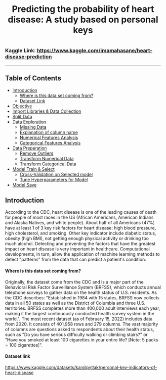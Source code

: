 <h1 style='text-align:center'>Predicting the probability of heart disease: A study based on personal keys<h1>

### Kaggle Link: https://www.kaggle.com/imamahasane/heart-disease-prediction
<hr>


## Table of Contents
* [Introduction](#chapter1)
    * [Where is this data set coming from?](#section_1_1)
    * [Dataset Link](#section_1_2)
* [Objective](#chapter2)
* [Import Libraries & Data Collection](#chapter3)
* [Split Data](#chapter4)    
* [Data Exploration](#chapter5)    
    * [Missing Data](#section_5_1)
    * [Explanation of column name](#section_5_2)
    * [Numerical Features Analysis](#section_5_3)
    * [Categorical Features Analysis](#section_5_4)
* [Data Preparation](#chapter6)    
    * [Remove Outliers](#section_6_1)
    * [Transform Numerical Data](#section_6_2)
    * [Transform Categorical Data](#section_6_3)
* [Model Train & Select](#chapter7)                    
    * [Cross-Validation on Selected model](#section_8_1)
    * [Tune Hyperparameters for Model](#section_8_2)
* [Model Save](#chapter9)                

   
 ## Introduction  <a class="anchor" id="chapter1"></a>
<p>According to the CDC, heart disease is one of the leading causes of death for people of most races in the US (African Americans, American Indians and Alaska Natives, and white people). About half of all Americans (47%) have at least 1 of 3 key risk factors for heart disease: high blood pressure, high cholesterol, and smoking. Other key indicator include diabetic status, obesity (high BMI), not getting enough physical activity or drinking too much alcohol. Detecting and preventing the factors that have the greatest impact on heart disease is very important in healthcare. Computational developments, in turn, allow the application of machine learning methods to detect "patterns" from the data that can predict a patient's condition.</p>

#### Where is this data set coming from? <a class="anchor" id="section_1_1"></a>
<p>Originally, the dataset come from the CDC and is a major part of the Behavioral Risk Factor Surveillance System (BRFSS), which conducts annual telephone surveys to gather data on the health status of U.S. residents. As the CDC describes: "Established in 1984 with 15 states, BRFSS now collects data in all 50 states as well as the District of Columbia and three U.S. territories. BRFSS completes more than 400,000 adult interviews each year, making it the largest continuously conducted health survey system in the world.". The most recent dataset (as of February 15, 2022) includes data from 2020. It consists of 401,958 rows and 279 columns. The vast majority of columns are questions asked to respondents about their health status, such as "Do you have serious difficulty walking or climbing stairs?" or "Have you smoked at least 100 cigarettes in your entire life? [Note: 5 packs = 100 cigarettes]".</p>

#### Dataset link <a class="anchor" id="section_1_2"></a> 
<a href='https://www.kaggle.com/datasets/kamilpytlak/personal-key-indicators-of-heart-disease'>https://www.kaggle.com/datasets/kamilpytlak/personal-key-indicators-of-heart-disease</a>

